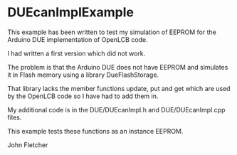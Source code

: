 # DUEcanImplExample

This example has been written to test my simulation of EEPROM for the Arduino DUE implementation of OpenLCB code.

I had written a first version which did not work.

The problem is that the Arduino DUE does not have EEPROM and simulates it in Flash memory using a library DueFlashStorage.

That library lacks the member functions update, put and get which are used by the OpenLCB code so I have had to add them in.

My additional code is in the DUE/DUEcanImpl.h and DUE/DUEcanImpl.cpp files.

This example tests these functions as an instance EEPROM.

John Fletcher <M6777>
